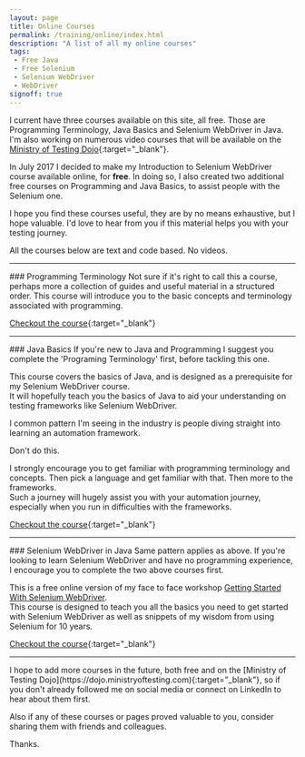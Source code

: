 ```yaml
---
layout: page
title: Online Courses
permalink: /training/online/index.html
description: "A list of all my online courses"
tags:
 - Free Java
 - Free Selenium
 - Selenium WebDriver
 - WebDriver
signoff: true
---
```

I current have three courses available on this site, all free. Those are Programming Terminology, Java Basics and Selenium WebDriver in Java. I'm also working on numerous video courses that will be available on the [Ministry of Testing Dojo](https://dojo.ministryoftesting.com){:target="_blank"}.

In July 2017 I decided to make my Introduction to Selenium WebDriver course available online, for **free**. In doing so, I also created two additional free courses on Programming and Java Basics, to assist people with the Selenium one.

I hope you find these courses useful, they are by no means exhaustive, but I hope valuable. I'd love to hear from you if this material helps you with your testing journey.

All the courses below are text and code based. No videos.
<hr>
### Programming Terminology
Not sure if it's right to call this a course, perhaps more a collection of guides and useful material in a structured order.  
This course will introduce you to the basic concepts and terminology associated with programming.

[Checkout the course](/programming/course){:target="_blank"}
<hr>
### Java Basics
If you're new to Java and Programming I suggest you complete the 'Programing Terminology' first, before tackling this one.

This course covers the basics of Java, and is designed as a prerequisite for my Selenium WebDriver course.  
It will hopefully teach you the basics of Java to aid your understanding on testing frameworks like Selenium WebDriver.

I common pattern I'm seeing in the industry is people diving straight into learning an automation framework.

Don't do this.

I strongly encourage you to get familiar with programming terminology and concepts. Then pick a language and get familiar with that. Then more to the frameworks.  
Such a journey will hugely assist you with your automation journey, especially when you run in difficulties with the frameworks. 

[Checkout the course](/java/course){:target="_blank"}
<hr>
### Selenium WebDriver in Java
Same pattern applies as above. If you're looking to learn Selenium WebDriver and have no programming experience, I encourage you to complete the two above courses first.

This is a free online version of my face to face workshop [Getting Started With Selenium WebDriver](/training/getting-started-with-selenium-webdriver/).  
This course is designed to teach you all the basics you need to get started with Selenium WebDriver as well as snippets of my wisdom from using Selenium for 10 years.

[Checkout the course](/selenium/course/){:target="_blank"}

<hr>
I hope to add more courses in the future, both free and on the [Ministry of Testing Dojo](https://dojo.ministryoftesting.com){:target="_blank"}, so if you don't already followed me on social media or connect on LinkedIn to hear about them first.

Also if any of these courses or pages proved valuable to you, consider sharing them with friends and colleagues.

Thanks.